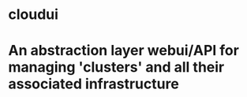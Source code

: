 # cloudui
An abstraction layer webui/API for managing 'clusters' and all their associated infrastructure
=======

